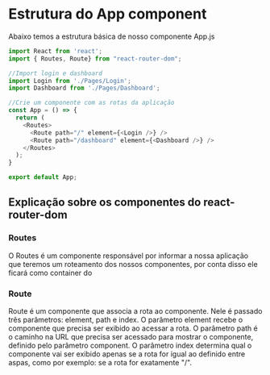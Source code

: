 # Estrutura do App component

Abaixo temos a estrutura básica de nosso componente App.js
```App.js
import React from 'react';
import { Routes, Route} from "react-router-dom";

//Import login e dashboard
import Login from './Pages/Login';
import Dashboard from './Pages/Dashboard';

//Crie um componente com as rotas da aplicação
const App = () => {
  return (
    <Routes>
      <Route path="/" element={<Login />} />
      <Route path="/dashboard" element={<Dashboard />} />
    </Routes>
  );
}

export default App;
```
## Explicação sobre os componentes do react-router-dom

### Routes

O Routes é um componente responsável por informar a nossa aplicação que teremos um roteamento dos nossos componentes, por conta disso ele ficará como container do <Route>

### Route

Route é um componente que associa a rota ao componente. Nele é passado três parâmetros: element, path e index. O parâmetro element recebe o componente que precisa ser exibido ao acessar a rota. O parâmetro path é o caminho na URL que precisa ser acessado para mostrar o componente, definido pelo parâmetro component. O parâmetro index determina qual o componente vai ser exibido apenas se a rota for igual ao definido entre aspas, como por exemplo: se a rota for exatamente "/".
